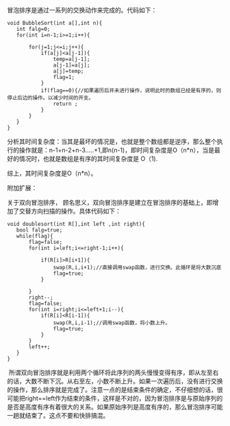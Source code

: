 冒泡排序是通过一系列的交换动作来完成的。代码如下：

 ``` 
 void BubbleSort(int a[],int n){
	int falg=0;
	for(int i=n-1;i>=1;i++){
		
		for(j=1;j<=i;j++){
			if(a[j]<a[j-1]){
				temp=a[j-1];
				a[j-1]=a[j];
				a[j]=temp;
				flag=1;
			}
			if(flag==0){//如果遍历后并未进行操作，说明此时的数组已经是有序的，则停止后边的操作。以减少时间的开支。 
				return ;
			}
		}
	}
}
```
分析其时间复杂度：当其是最坏的情况是，也就是整个数组都是逆序，那么整个执行的操作就是：n-1+n-2+n-3.....+1,即n(n-1)，即时间复杂度是O（n*n），当是最好的情况时，也就是数组是有序的其时间复杂度是 O（1).

综上，其时间复杂度是O（n*n）。

附加扩展：

关于双向冒泡排序， 顾名思义，双向冒泡排序是建立在冒泡排序的基础上，即增加了交替方向扫描的操作。具体代码如下：
 ```
void doublesort(int R[],int left ,int right){
	bool falg=true;
	while(flag){
		flag=false;
		for(int i=left;i<=right-1;i++){
			
			if(R[i]>R[i+1]){
				swap(R,i,i+1);//直接调用swap函数，进行交换。此循环是将大数沉底 
				flag=true;
			}			
			
		}
		right--;
		flag=false;
		for(int i=right;i<=left+1;i--){
			if(R[i]<R[i-1]){
				swap(R,i,i-1);//调用swap函数，将小数上升。 
				flag=true;
			}
		}
		left++;
	}	
}
  ```
 所谓双向冒泡排序就是利用两个循环将此序列的两头慢慢变得有序，即从左至右的话，大数不断下沉。从右至左，小数不断上升。如果一次遍历后，没有进行交换的操作，那么排序就是完成了。注意一点的是结束条件的确定，不仔细想的话，很可能把right==left作为结束的条件，这样是不对的，因为冒泡排序是与原始序列的是否是高度有序有着很大的关系。如果原始序列是高度有序的，那么冒泡排序可能一趟就结束了。这点不要和快排搞混。

 
